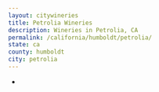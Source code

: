 ```yaml
---
layout: citywineries
title: Petrolia Wineries
description: Wineries in Petrolia, CA
permalink: /california/humboldt/petrolia/
state: ca
county: humboldt
city: petrolia
---
```

-

